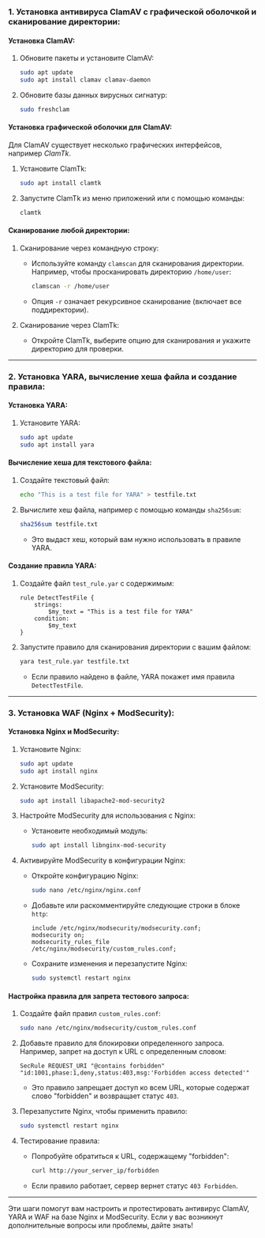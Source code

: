 
### 1. Установка антивируса ClamAV с графической оболочкой и сканирование директории:

#### Установка ClamAV:

1. Обновите пакеты и установите ClamAV:
   ```bash
   sudo apt update
   sudo apt install clamav clamav-daemon
   ```

2. Обновите базы данных вирусных сигнатур:
   ```bash
   sudo freshclam
   ```

#### Установка графической оболочки для ClamAV:

Для ClamAV существует несколько графических интерфейсов, например *ClamTk*.

1. Установите ClamTk:
   ```bash
   sudo apt install clamtk
   ```

2. Запустите ClamTk из меню приложений или с помощью команды:
   ```bash
   clamtk
   ```

#### Сканирование любой директории:

1. Сканирование через командную строку:
   - Используйте команду `clamscan` для сканирования директории. Например, чтобы просканировать директорию `/home/user`:
     ```bash
     clamscan -r /home/user
     ```
   - Опция `-r` означает рекурсивное сканирование (включает все поддиректории).

2. Сканирование через ClamTk:
   - Откройте ClamTk, выберите опцию для сканирования и укажите директорию для проверки.

---

### 2. Установка YARA, вычисление хеша файла и создание правила:

#### Установка YARA:

1. Установите YARA:
   ```bash
   sudo apt update
   sudo apt install yara
   ```

#### Вычисление хеша для текстового файла:

1. Создайте текстовый файл:
   ```bash
   echo "This is a test file for YARA" > testfile.txt
   ```

2. Вычислите хеш файла, например с помощью команды `sha256sum`:
   ```bash
   sha256sum testfile.txt
   ```
   - Это выдаст хеш, который вам нужно использовать в правиле YARA.

#### Создание правила YARA:

1. Создайте файл `test_rule.yar` с содержимым:
   ```yara
   rule DetectTestFile {
       strings:
           $my_text = "This is a test file for YARA"
       condition:
           $my_text
   }
   ```

2. Запустите правило для сканирования директории с вашим файлом:
   ```bash
   yara test_rule.yar testfile.txt
   ```

   - Если правило найдено в файле, YARA покажет имя правила `DetectTestFile`.

---

### 3. Установка WAF (Nginx + ModSecurity):

#### Установка Nginx и ModSecurity:

1. Установите Nginx:
   ```bash
   sudo apt update
   sudo apt install nginx
   ```

2. Установите ModSecurity:
   ```bash
   sudo apt install libapache2-mod-security2
   ```

3. Настройте ModSecurity для использования с Nginx:
   - Установите необходимый модуль:
     ```bash
     sudo apt install libnginx-mod-security
     ```

4. Активируйте ModSecurity в конфигурации Nginx:
   - Откройте конфигурацию Nginx:
     ```bash
     sudo nano /etc/nginx/nginx.conf
     ```

   - Добавьте или раскомментируйте следующие строки в блоке `http`:
     ```nginx
     include /etc/nginx/modsecurity/modsecurity.conf;
     modsecurity on;
     modsecurity_rules_file /etc/nginx/modsecurity/custom_rules.conf;
     ```

   - Сохраните изменения и перезапустите Nginx:
     ```bash
     sudo systemctl restart nginx
     ```

#### Настройка правила для запрета тестового запроса:

1. Создайте файл правил `custom_rules.conf`:
   ```bash
   sudo nano /etc/nginx/modsecurity/custom_rules.conf
   ```

2. Добавьте правило для блокировки определенного запроса. Например, запрет на доступ к URL с определенным словом:
   ```modsecurity
   SecRule REQUEST_URI "@contains forbidden" "id:1001,phase:1,deny,status:403,msg:'Forbidden access detected'"
   ```

   - Это правило запрещает доступ ко всем URL, которые содержат слово "forbidden" и возвращает статус `403`.

3. Перезапустите Nginx, чтобы применить правило:
   ```bash
   sudo systemctl restart nginx
   ```

4. Тестирование правила:
   - Попробуйте обратиться к URL, содержащему "forbidden":
     ```bash
     curl http://your_server_ip/forbidden
     ```
   - Если правило работает, сервер вернет статус `403 Forbidden`.

---

Эти шаги помогут вам настроить и протестировать антивирус ClamAV, YARA и WAF на базе Nginx и ModSecurity. Если у вас возникнут дополнительные вопросы или проблемы, дайте знать!
